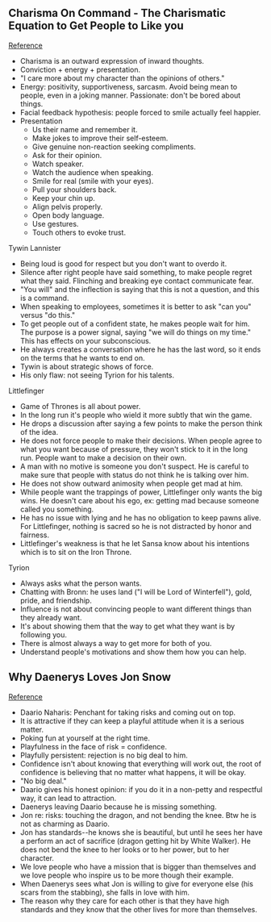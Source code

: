 ## Charisma On Command - The Charismatic Equation to Get People to Like you
[Reference](https://www.youtube.com/watch?v=Jt1YhYty4L0)

- Charisma is an outward expression of inward thoughts.
- Conviction + energy + presentation.
- "I care more about my character than the opinions of others."
- Energy: positivity, supportiveness, sarcasm. Avoid being mean to people, even in a joking manner. Passionate: don't be bored about things.
- Facial feedback hypothesis: people forced to smile actually feel happier.
- Presentation
  - Us their name and remember it.
  - Make jokes to improve their self-esteem.
  - Give genuine non-reaction seeking compliments.
  - Ask for their opinion.
  - Watch speaker.
  - Watch the audience when speaking.
  - Smile for real (smile with your eyes).
  - Pull your shoulders back.
  - Keep your chin up.
  - Align pelvis properly.
  - Open body language.
  - Use gestures.
  - Touch others to evoke trust.

Tywin Lannister

- Being loud is good for respect but you don't want to overdo it.
- Silence after right people have said something, to make people regret what they said. Flinching and breaking eye contact communicate fear.
- "You will" and the inflection is saying that this is not a question, and this is a command.
- When speaking to employees, sometimes it is better to ask "can you" versus "do this."
- To get people out of a confident state, he makes people wait for him. The purpose is a power signal, saying "we will do things on my time." This has effects on your subconscious.
- He always creates a conversation where he has the last word, so it ends on the terms that he wants to end on.
- Tywin is about strategic shows of force.
- His only flaw: not seeing Tyrion for his talents.

Littlefinger

- Game of Thrones is all about power.
- In the long run it's people who wield it more subtly that win the game.
- He drops a discussion after saying a few points to make the person think of the idea.
- He does not force people to make their decisions. When people agree to what you want because of pressure, they won't stick to it in the long run. People want to make a decision on their own.
- A man with no motive is someone you don't suspect. He is careful to make sure that people with status do not think he is talking over him.
- He does not show outward animosity when people get mad at him.
- While people want the trappings of power, Littlefinger only wants the big wins. He doesn't care about his ego, ex: getting mad because someone called you something.
- He has no issue with lying and he has no obligation to keep pawns alive. For Littlefinger, nothing is sacred so he is not distracted by honor and fairness.
- Littlefinger's weakness is that he let Sansa know about his intentions which is to sit on the Iron Throne.

Tyrion

- Always asks what the person wants.
- Chatting with Bronn: he uses land ("I will be Lord of Winterfell"), gold, pride, and friendship.
- Influence is not about convincing people to want different things than they already want.
- It's about showing them that the way to get what they want is by following you.
- There is almost always a way to get more for both of you.
- Understand people's motivations and show them how you can help.

## Why Daenerys Loves Jon Snow
[Reference](https://www.youtube.com/watch?v=NzdMrTRplLg)

- Daario Naharis: Penchant for taking risks and coming out on top.
- It is attractive if they can keep a playful attitude when it is a serious matter.
- Poking fun at yourself at the right time.
- Playfulness in the face of risk = confidence.
- Playfully persistent: rejection is no big deal to him.
- Confidence isn't about knowing that everything will work out, the root of confidence is believing that no matter what happens, it will be okay.
- "No big deal."
- Daario gives his honest opinion: if you do it in a non-petty and respectful way, it can lead to attraction.
- Daenerys leaving Daario because he is missing something.
- Jon re: risks: touching the dragon, and not bending the knee. Btw he is not as charming as Daario.
- Jon has standards--he knows she is beautiful, but until he sees her have a perform an act of sacrifice (dragon getting hit by White Walker). He does not bend the knee to her looks or to her power, but to her character.
- We love people who have a mission that is bigger than themselves and we love people who inspire us to be more though their example.
- When Daenerys sees what Jon is willing to give for everyone else (his scars from the stabbing), she falls in love with him.
- The reason why they care for each other is that they have high standards and they know that the other lives for more than themselves.

